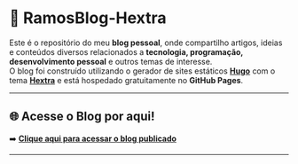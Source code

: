 # 📖 RamosBlog-Hextra  

Este é o repositório do meu **blog pessoal**, onde compartilho artigos, ideias e conteúdos diversos relacionados a **tecnologia, programação, desenvolvimento pessoal** e outros temas de interesse.  
O blog foi construído utilizando o gerador de sites estáticos [**Hugo**](https://gohugo.io/) com o tema [**Hextra**](https://imfing.github.io/hextra/) e está hospedado gratuitamente no **GitHub Pages**.  

---

## 🌐 Acesse o Blog por aqui!  

➡️ **[Clique aqui para acessar o blog publicado](https://ramos902.github.io/RamosBlog-Hextra/)**  

---
